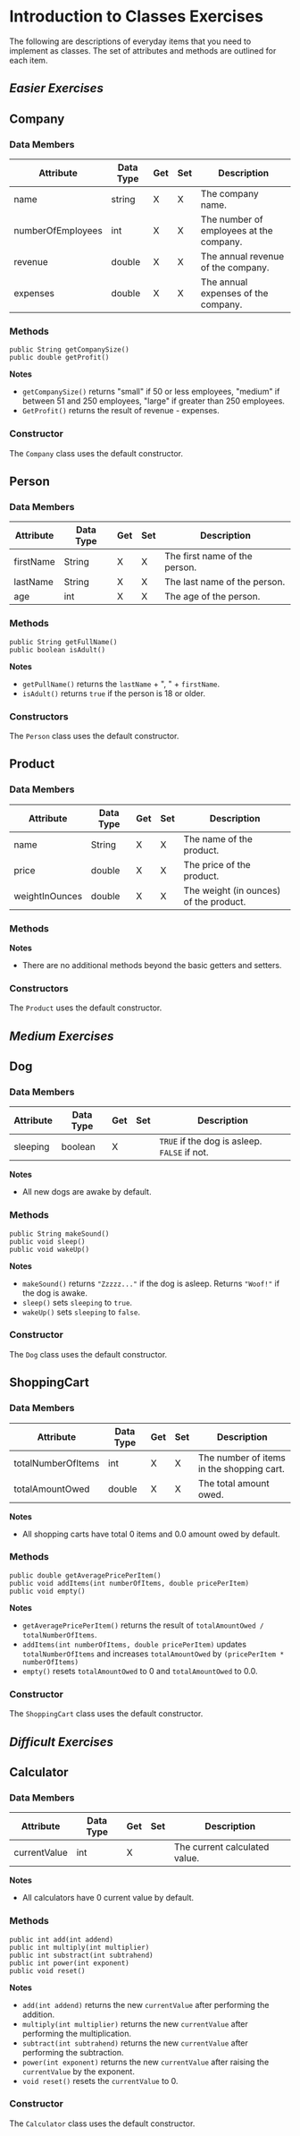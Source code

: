 # Introduction to Classes  Exercises

The following are descriptions of everyday items that you need to implement as classes. The set of attributes and methods are outlined for each item.

## *Easier Exercises*
## Company

### Data Members

| Attribute | Data Type | Get | Set | Description |
|----------|-----------|-----|-----|-------------|
| name | string | X | X | The company name. |
| numberOfEmployees | int | X | X | The number of employees at the company. |
| revenue | double | X | X | The annual revenue of the company. |
| expenses | double | X | X | The annual expenses of the company. |

### Methods

    public String getCompanySize()
    public double getProfit()

**Notes**
- `getCompanySize()` returns "small" if 50 or less employees, "medium" if between 51 and 250 employees, "large" if greater than 250 employees.
- `GetProfit()` returns the result of revenue - expenses.

### Constructor

The `Company` class uses the default constructor.

## Person

### Data Members

| Attribute | Data Type | Get | Set | Description |
|----------|-----------|-----|-----|-------------|
| firstName | String | X | X | The first name of the person.  |
| lastName | String | X | X | The last name of the person. |
| age | int | X | X | The age of the person. |

### Methods

    public String getFullName()
    public boolean isAdult()

**Notes**
- `getPullName()` returns the `lastName` + ", " + `firstName`.
- `isAdult()` returns `true` if the person is 18 or older.

### Constructors

The `Person` class uses the default constructor.

## Product

### Data Members

| Attribute | Data Type | Get | Set | Description |
|----------|-----------|-----|-----|-------------|
| name | String | X | X | The name of the product.  |
| price | double | X | X | The price of the product. |
| weightInOunces | double | X | X | The weight (in ounces) of the product. |

### Methods

**Notes**
- There are no additional methods beyond the basic getters and setters.

### Constructors

The `Product` uses the default constructor.

## *Medium Exercises*
## Dog

### Data Members

| Attribute | Data Type | Get | Set | Description |
|----------|-----------|-----|-----|-------------|
| sleeping | boolean | X | | `TRUE` if the dog is asleep. `FALSE` if not.   |

**Notes**
- All new dogs are awake by default.

### Methods

    public String makeSound()
    public void sleep()
    public void wakeUp()

**Notes**
- `makeSound()` returns `"Zzzzz..."` if the dog is asleep. Returns `"Woof!"` if the dog is awake.
- `sleep()` sets `sleeping` to `true`.
- `wakeUp()` sets `sleeping` to `false`.

### Constructor

The `Dog` class uses the default constructor.

## ShoppingCart

### Data Members

| Attribute | Data Type | Get | Set | Description |
|----------|-----------|-----|-----|-------------|
| totalNumberOfItems | int | X | X | The number of items in the shopping cart.  |
| totalAmountOwed | double | X | X | The total amount owed. |

**Notes**
- All shopping carts have total 0 items and 0.0 amount owed by default.

### Methods

    public double getAveragePricePerItem()
    public void addItems(int numberOfItems, double pricePerItem)
    public void empty()

**Notes**
- `getAveragePricePerItem()` returns the result of `totalAmountOwed / totalNumberOfItems`.
- `addItems(int numberOfItems, double pricePerItem)` updates `totalNumberOfItems` and increases `totalAmountOwed` by `(pricePerItem * numberOfItems)`
- `empty()` resets `totalAmountOwed` to 0 and `totalAmountOwed` to 0.0.

### Constructor

The `ShoppingCart` class uses the default constructor.

## *Difficult Exercises*
## Calculator

### Data Members

| Attribute | Data Type | Get | Set | Description |
|----------|-----------|-----|-----|-------------|
| currentValue | int | X |  | The current calculated value. |

**Notes**
- All calculators have 0 current value by default.

### Methods

    public int add(int addend)
    public int multiply(int multiplier)
    public int substract(int subtrahend)
    public int power(int exponent)
    public void reset()

**Notes**
- `add(int addend)` returns the new `currentValue` after performing the addition.
- `multiply(int multiplier)` returns the new `currentValue` after performing the multiplication.
- `subtract(int subtrahend)` returns the new `currentValue` after performing the subtraction.
- `power(int exponent)` returns the new `currentValue` after raising the `currentValue` by the exponent.
- `void reset()` resets the `currentValue` to 0.

### Constructor

The `Calculator` class uses the default constructor.
